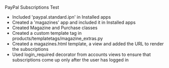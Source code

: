 PayPal Subscriptions Test

- Included 'paypal.standard.ipn' in Installed apps
- Created a 'magazines' app and included it in Installed apps
- Created Magazine and Purchase classes
- Created a custom template tag in products/templatetags/magazine_extras.py
- Created a magazines.html template, a view and added the URL to render the subscriptions
- Used login_required decorator from accounts views to ensure that subscriptions come up only after the user has logged in
